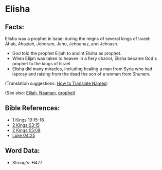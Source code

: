 # Elisha #

## Facts: ##

Elisha was a prophet in Israel during the reigns of several kings of Israel: Ahab, Ahaziah, Jehoram, Jehu, Jehoahaz, and Jehoash.

* God told the prophet Elijah to anoint Elisha as prophet.
* When Elijah was taken to heaven in a fiery chariot, Elisha became God's prophet to the kings of Israel. 
* Elisha did many miracles, including healing a man from Syria who had leprosy and raising from the dead the son of a woman from Shunem.

(Translation suggestions: [How to Translate Names](rc://en/ta/man/translate/translate-names))

(See also: [Elijah](../names/elijah.md), [Naaman](../names/naaman.md), [prophet](../kt/prophet.md))

## Bible References: ##

* [1 Kings 19:15-16](rc://en/tn/help/1ki/19/15)
* [2 Kings 03:15](rc://en/tn/help/2ki/03/15)
* [2 Kings 05:08](rc://en/tn/help/2ki/05/08)
* [Luke 04:25](rc://en/tn/help/luk/04/25)

## Word Data: ##

* Strong's: H477

